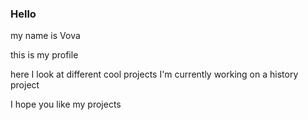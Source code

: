 ### Hello

 my name is Vova

this is my profile

here I look at different cool projects
I'm currently working on a history project

I hope you like my projects
